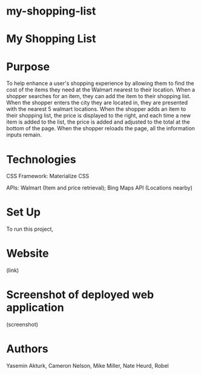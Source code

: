 # my-shopping-list

# My Shopping List

# Purpose 
To help enhance a user's shopping experience by allowing them to find the cost of the items they need at the Walmart nearest to their location. When a shopper searches for an item, they can add the item to their shopping list. When the shopper enters the city they are located in, they are presented with the nearest 5 walmart locations. When the shopper adds an item to their shopping list, the price is displayed to the right, and each time a new item is added to the list, the price is added and adjusted to the total at the bottom of the page. When the shopper reloads the page, all the information inputs remain. 

# Technologies

  CSS Framework: Materialize CSS
  
  APIs: Walmart (Item and price retrieval); Bing Maps API (Locations nearby) 

# Set Up
To run this project, 

# Website
(link)
# Screenshot of deployed web application
(screenshot)

# Authors
Yasemin Akturk, Cameron Nelson, Mike Miller, Nate Heurd, Robel 
